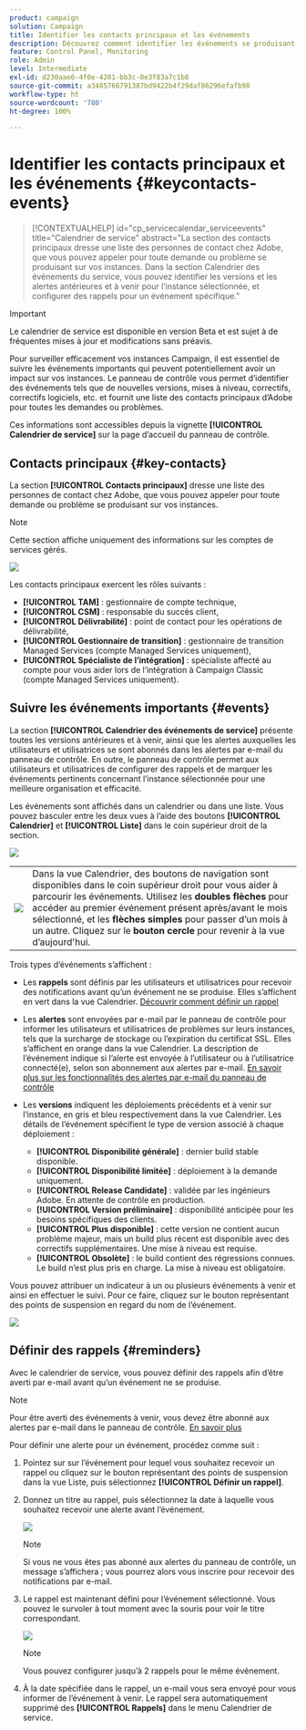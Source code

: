 ```yaml
---
product: campaign
solution: Campaign
title: Identifier les contacts principaux et les événements
description: Découvrez comment identifier les événements se produisant sur vos instances et les contacts principaux chez Adobe.
feature: Control Panel, Monitoring
role: Admin
level: Intermediate
exl-id: d230aae6-4f0e-4201-bb3c-0e3f83a7c1b8
source-git-commit: a3485766791387bd9422b4f29daf86296efafb98
workflow-type: ht
source-wordcount: '780'
ht-degree: 100%

---
```


# Identifier les contacts principaux et les événements {#keycontacts-events}

>[!CONTEXTUALHELP]
>id="cp_servicecalendar_serviceevents"
>title="Calendrier de service"
>abstract="La section des contacts principaux dresse une liste des personnes de contact chez Adobe, que vous pouvez appeler pour toute demande ou problème se produisant sur vos instances. Dans la section Calendrier des événements du service, vous pouvez identifier les versions et les alertes antérieures et à venir pour l’instance sélectionnée, et configurer des rappels pour un événement spécifique."

>[!IMPORTANT]
>
>Le calendrier de service est disponible en version Beta et est sujet à de fréquentes mises à jour et modifications sans préavis.

Pour surveiller efficacement vos instances Campaign, il est essentiel de suivre les événements importants qui peuvent potentiellement avoir un impact sur vos instances. Le panneau de contrôle vous permet d’identifier des événements tels que de nouvelles versions, mises à niveau, correctifs, correctifs logiciels, etc. et fournit une liste des contacts principaux d’Adobe pour toutes les demandes ou problèmes.

Ces informations sont accessibles depuis la vignette **[!UICONTROL Calendrier de service]** sur la page d’accueil du panneau de contrôle.

## Contacts principaux {#key-contacts}

La section **[!UICONTROL Contacts principaux]** dresse une liste des personnes de contact chez Adobe, que vous pouvez appeler pour toute demande ou problème se produisant sur vos instances.

>[!NOTE]
>
>Cette section affiche uniquement des informations sur les comptes de services gérés.

![](assets/service-events-contacts.png)

Les contacts principaux exercent les rôles suivants :

* **[!UICONTROL TAM]** : gestionnaire de compte technique,
* **[!UICONTROL CSM]** : responsable du succès client,
* **[!UICONTROL Délivrabilité]** : point de contact pour les opérations de délivrabilité,
* **[!UICONTROL Gestionnaire de transition]** : gestionnaire de transition Managed Services (compte Managed Services uniquement),
* **[!UICONTROL Spécialiste de l’intégration]** : spécialiste affecté au compte pour vous aider lors de l’intégration à Campaign Classic (compte Managed Services uniquement).

## Suivre les événements importants {#events}

La section **[!UICONTROL Calendrier des événements de service]** présente toutes les versions antérieures et à venir, ainsi que les alertes auxquelles les utilisateurs et utilisatrices se sont abonnés dans les alertes par e-mail du panneau de contrôle. En outre, le panneau de contrôle permet aux utilisateurs et utilisatrices de configurer des rappels et de marquer les événements pertinents concernant l’instance sélectionnée pour une meilleure organisation et efficacité.

Les événements sont affichés dans un calendrier ou dans une liste. Vous pouvez basculer entre les deux vues à l’aide des boutons **[!UICONTROL Calendrier]** et **[!UICONTROL Liste]** dans le coin supérieur droit de la section.

![](assets/service-events-calendar.png)

<table><tr style="border: 0;">
<td><img src="assets/do-not-localize/nav-buttons.png">
</td><td>Dans la vue Calendrier, des boutons de navigation sont disponibles dans le coin supérieur droit pour vous aider à parcourir les événements. Utilisez les <b>doubles flèches</b> pour accéder au premier événement présent après/avant le mois sélectionné, et les <b>flèches simples</b> pour passer d’un mois à un autre. Cliquez sur le <b>bouton cercle</b> pour revenir à la vue d’aujourd'hui.</td>
</tr></table>

Trois types d’événements s’affichent :

* Les **rappels** sont définis par les utilisateurs et utilisatrices pour recevoir des notifications avant qu’un événement ne se produise. Elles s’affichent en vert dans la vue Calendrier. [Découvrir comment définir un rappel](#reminders)
* Les **alertes** sont envoyées par e-mail par le panneau de contrôle pour informer les utilisateurs et utilisatrices de problèmes sur leurs instances, tels que la surcharge de stockage ou l’expiration du certificat SSL. Elles s’affichent en orange dans la vue Calendrier. La description de l’événement indique si l’alerte est envoyée à l’utilisateur ou à l’utilisatrice connecté(e), selon son abonnement aux alertes par e-mail. [En savoir plus sur les fonctionnalités des alertes par e-mail du panneau de contrôle](../performance-monitoring/using/email-alerting.md)

* Les **versions** indiquent les déploiements précédents et à venir sur l’instance, en gris et bleu respectivement dans la vue Calendrier. Les détails de l’événement spécifient le type de version associé à chaque déploiement :

   * **[!UICONTROL Disponibilité générale]** : dernier build stable disponible.
   * **[!UICONTROL Disponibilité limitée]** : déploiement à la demande uniquement.
   * **[!UICONTROL Release Candidate]** : validée par les ingénieurs Adobe. En attente de contrôle en production.
   * **[!UICONTROL Version préliminaire]** : disponibilité anticipée pour les besoins spécifiques des clients.
   * **[!UICONTROL Plus disponible]** : cette version ne contient aucun problème majeur, mais un build plus récent est disponible avec des correctifs supplémentaires. Une mise à niveau est requise.
   * **[!UICONTROL Obsolète]** : le build contient des régressions connues. Le build n’est plus pris en charge. La mise à niveau est obligatoire.

Vous pouvez attribuer un indicateur à un ou plusieurs événements à venir et ainsi en effectuer le suivi. Pour ce faire, cliquez sur le bouton représentant des points de suspension en regard du nom de l’événement.

![](assets/service-events-flag.png)

## Définir des rappels {#reminders}

Avec le calendrier de service, vous pouvez définir des rappels afin d’être averti par e-mail avant qu’un événement ne se produise.

>[!NOTE]
>
>Pour être averti des événements à venir, vous devez être abonné aux alertes par e-mail dans le panneau de contrôle. [En savoir plus](../performance-monitoring/using/email-alerting.md)

Pour définir une alerte pour un événement, procédez comme suit :

1. Pointez sur sur l’événement pour lequel vous souhaitez recevoir un rappel ou cliquez sur le bouton représentant des points de suspension dans la vue Liste, puis sélectionnez **[!UICONTROL Définir un rappel]**.

1. Donnez un titre au rappel, puis sélectionnez la date à laquelle vous souhaitez recevoir une alerte avant l’événement.

   ![](assets/service-events-set-reminder.png)

   >[!NOTE]
   >
   >Si vous ne vous êtes pas abonné aux alertes du panneau de contrôle, un message s’affichera ; vous pourrez alors vous inscrire pour recevoir des notifications par e-mail.

1. Le rappel est maintenant défini pour l’événement sélectionné. Vous pouvez le survoler à tout moment avec la souris pour voir le titre correspondant.

   ![](assets/service-events-reminder.png)

   >[!NOTE]
   >
   >Vous pouvez configurer jusqu’à 2 rappels pour le même événement.

1. À la date spécifiée dans le rappel, un e-mail vous sera envoyé pour vous informer de l’événement à venir. Le rappel sera automatiquement supprimé des **[!UICONTROL Rappels]** dans le menu Calendrier de service.
